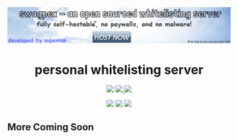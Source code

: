 <p align="center">
  <img width="650" src="https://raw.githubusercontent.com/Asrake-Science/os-whitelist-bot/main/public/stylesheet/assetstorage/git-ad.png" />
</p>
<h1 align="center">personal whitelisting server</h1>

<p align="center">
<a>
  <img src="https://img.shields.io/github/package-json/v/Asrake-Science/os-whitelist-bot?color=purple&label=Version"/>
</a>
  <a href="https://discord.gg/4kRf7vVfrt">
    <img src="https://img.shields.io/discord/1012316104061890710?color=7489d5&logo=discord&logoColor=ffffff" />
  </a>
  <img src="https://img.shields.io/static/v1?label=Release&message=PRE-RELEASE&color=red">
</p>

<p align="center">
  <a>
  <img src="https://img.shields.io/github/stars/Asrake-Science/os-whitelist-bot?style=social">
  </a>
  <a>
  <img src="https://img.shields.io/github/forks/Asrake-Science/os-whitelist-bot?color=blue&style=social">
  </a>
  <a>
  <img src="https://img.shields.io/github/watchers/Asrake-Science/os-whitelist-bot?style=social">
  </a>
</p>

## More Coming Soon
